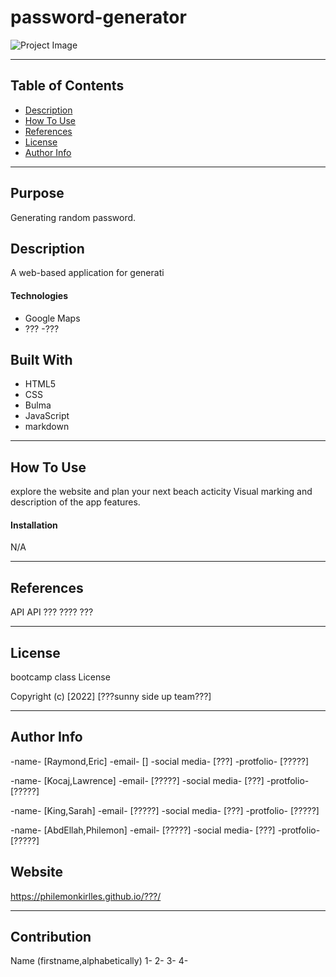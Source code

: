 # password-generator

![Project Image]()

---

## Table of Contents

- [Description](#description)
- [How To Use](#how-to-use)
- [References](#references)
- [License](#license)
- [Author Info](#author-info)

---

## Purpose
Generating random password. 

## Description
A web-based application for generati



#### Technologies
- Google Maps
- ???
-???

## Built With
* HTML5
* CSS
* Bulma
* JavaScript
* markdown
---

## How To Use
explore the website and plan your next beach acticity 
Visual marking and description of the app features.

#### Installation
N/A

---

## References
API
API
???
????
???

---

## License

bootcamp class License

Copyright (c) [2022] [???sunny side up team???]

---

## Author Info
-name- [Raymond,Eric]
-email- []
-social media- [???]
-protfolio- [?????]

-name- [Kocaj,Lawrence]
-email- [?????]
-social media- [???]
-protfolio- [?????]

-name- [King,Sarah]
-email- [?????]
-social media- [???]
-protfolio- [?????]

-name- [AbdEllah,Philemon]
-email- [?????]
-social media- [???]
-protfolio- [?????]
## Website
https://philemonkirlles.github.io/???/

---

## Contribution
Name (firstname,alphabetically)
1-
2-
3-
4-

